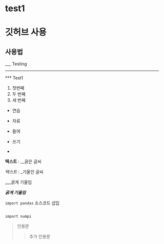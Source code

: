 # test1

# 깃허브 사용

## 사용법

___ Testing

***

*** Test1

1. 첫번째
2. 두 번째
3. 세 번째

- 연습
- 자료
 - 들여

 - 쓰기
 
 - 

**텍스트** : __굵은 글씨

*텍스트*  : _기울인 글씨

___굵게 기울임

***굵게 기울임***

`import pandas`  소스코드 삽입
```

import numpi
```


>인용문
>>추가 인용문
